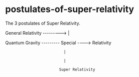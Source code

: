 # postulates-of-super-relativity
The 3 postulates of Super Relativity.

General Relativity ---------> |

Quantum Gravity    --------- Special ----> Relativity
                              
                              |
                              
                              |
                            
                            Super Relativity
